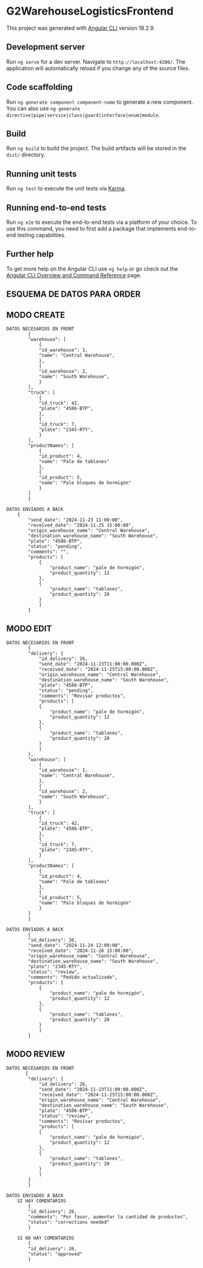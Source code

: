 # G2WarehouseLogisticsFrontend

This project was generated with [Angular CLI](https://github.com/angular/angular-cli) version 18.2.9.

## Development server

Run `ng serve` for a dev server. Navigate to `http://localhost:4200/`. The application will automatically reload if you change any of the source files.

## Code scaffolding

Run `ng generate component component-name` to generate a new component. You can also use `ng generate directive|pipe|service|class|guard|interface|enum|module`.

## Build

Run `ng build` to build the project. The build artifacts will be stored in the `dist/` directory.

## Running unit tests

Run `ng test` to execute the unit tests via [Karma](https://karma-runner.github.io).

## Running end-to-end tests

Run `ng e2e` to execute the end-to-end tests via a platform of your choice. To use this command, you need to first add a package that implements end-to-end testing capabilities.

## Further help

To get more help on the Angular CLI use `ng help` or go check out the [Angular CLI Overview and Command Reference](https://angular.dev/tools/cli) page.




## ESQUEMA DE DATOS PARA ORDER
  ## MODO CREATE 
  
    DATOS NECESARIOS EN FRONT
            {
            "warehouse": [
                {
                "id_warehouse": 1,
                "name": "Central Warehouse",
                },
                {
                "id_warehouse": 2,
                "name": "South Warehouse",
                }
            ],
            "truck": [
                {
                "id_truck": 42,
                "plate": "4586-BTP",
                },
                {
                "id_truck": 7,
                "plate": "2345-RTY",
                }
            ],
            "productNames": [
                {
                "id_product": 4,
                "name": "Pale de tablones"
                },
                {
                "id_product": 5,
                "name": "Pale bloques de hormigón"
                }
            ]
            }

    DATOS ENVIADOS A BACK
        {
            "send_date": "2024-11-23 11:00:00",
            "received_date": "2024-11-25 15:00:00",
            "origin_warehouse_name": "Central Warehouse",
            "destination_warehouse_name": "South Warehouse",
            "plate": "4586-BTP",
            "status": "pending",
            "comments": "",
            "products": [
                {
                    "product_name": "pale de hormigón",
                    "product_quantity": 12
                },
                {
                    "product_name": "tablones",
                    "product_quantity": 20
                }
                ]
            }


  ## MODO EDIT

    DATOS NECESARIOS EN FRONT
            {
            "delivery": {
                "id_delivery": 26,
                "send_date": "2024-11-23T11:00:00.000Z",
                "received_date": "2024-11-25T15:00:00.000Z",
                "origin_warehouse_name": "Central Warehouse",
                "destination_warehouse_name": "South Warehouse",
                "plate": "4586-BTP",
                "status": "pending",
                "comments": "Revisar productos",
                "products": [
                {
                    "product_name": "pale de hormigón",
                    "product_quantity": 12
                },
                {
                    "product_name": "tablones",
                    "product_quantity": 20
                }
                ]
            },
            "warehouse": [
                {
                "id_warehouse": 1,
                "name": "Central Warehouse",
                },
                {
                "id_warehouse": 2,
                "name": "South Warehouse",
                }
            ],
            "truck": [
                {
                "id_truck": 42,
                "plate": "4586-BTP",
                },
                {
                "id_truck": 7,
                "plate": "2345-RTY",
                }
            ],
            "productNames": [
                {
                "id_product": 4,
                "name": "Pale de tablones"
                },
                {
                "id_product": 5,
                "name": "Pale bloques de hormigón"
                }
            ]
            }

    DATOS ENVIADOS A BACK
            {
            "id_delivery": 26,
            "send_date": "2024-11-24 12:00:00",
            "received_date": "2024-11-26 15:00:00",
            "origin_warehouse_name": "Central Warehouse",
            "destination_warehouse_name": "South Warehouse",
            "plate": "2345-RTY",
            "status": "review",
            "comments": "Pedido actualizado",
            "products": [
                {
                    "product_name": "pale de hormigón",
                    "product_quantity": 12
                },
                {
                    "product_name": "tablones",
                    "product_quantity": 20
                }
                ]
            }


  ## MODO REVIEW

    DATOS NECESARIOS EN FRONT
           {
            "delivery": {
                "id_delivery": 26,
                "send_date": "2024-11-23T11:00:00.000Z",
                "received_date": "2024-11-25T15:00:00.000Z",
                "origin_warehouse_name": "Central Warehouse",
                "destination_warehouse_name": "South Warehouse",
                "plate": "4586-BTP",
                "status": "review",
                "comments": "Revisar productos",
                "products": [
                {
                    "product_name": "pale de hormigón",
                    "product_quantity": 12
                },
                {
                    "product_name": "tablones",
                    "product_quantity": 20
                }
                ]
            }
            } 

    DATOS ENVIADOS A BACK
        SI HAY COMENTARIOS
            {
            "id_delivery": 26,
            "comments": "Por favor, aumentar la cantidad de productos",
            "status": "corrections needed"
            }

        SI NO HAY COMENTARIOS
            {
            "id_delivery": 26,
            "status": "approved"
            }